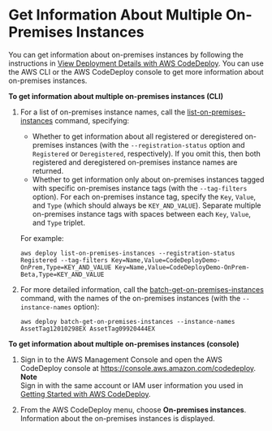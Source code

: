# Get Information About Multiple On\-Premises Instances<a name="on-premises-instances-operations-view-details-multiple"></a>

You can get information about on\-premises instances by following the instructions in [View Deployment Details with AWS CodeDeploy](deployments-view-details.md)\. You can use the AWS CLI or the AWS CodeDeploy console to get more information about on\-premises instances\.

**To get information about multiple on\-premises instances \(CLI\)**

1. For a list of on\-premises instance names, call the [list\-on\-premises\-instances](https://docs.aws.amazon.com/cli/latest/reference/deploy/list-on-premises-instances.html) command, specifying:
   + Whether to get information about all registered or deregistered on\-premises instances \(with the `--registration-status` option and `Registered` or `Deregistered`, respectively\)\. If you omit this, then both registered and deregistered on\-premises instance names are returned\.
   + Whether to get information only about on\-premises instances tagged with specific on\-premises instance tags \(with the `--tag-filters` option\)\. For each on\-premises instance tag, specify the `Key`, `Value`, and `Type` \(which should always be `KEY_AND_VALUE`\)\. Separate multiple on\-premises instance tags with spaces between each `Key`, `Value`, and `Type` triplet\.

   For example:

   ```
   aws deploy list-on-premises-instances --registration-status Registered --tag-filters Key=Name,Value=CodeDeployDemo-OnPrem,Type=KEY_AND_VALUE Key=Name,Value=CodeDeployDemo-OnPrem-Beta,Type=KEY_AND_VALUE
   ```

1. For more detailed information, call the [batch\-get\-on\-premises\-instances](https://docs.aws.amazon.com/cli/latest/reference/deploy/batch-get-on-premises-instances.html) command, with the names of the on\-premises instances \(with the `--instance-names` option\): 

   ```
   aws deploy batch-get-on-premises-instances --instance-names AssetTag12010298EX AssetTag09920444EX
   ```

**To get information about multiple on\-premises instances \(console\)**

1. Sign in to the AWS Management Console and open the AWS CodeDeploy console at [https://console\.aws\.amazon\.com/codedeploy](https://console.aws.amazon.com/codedeploy)\.
**Note**  
Sign in with the same account or IAM user information you used in [Getting Started with AWS CodeDeploy](getting-started-codedeploy.md)\.

1. From the AWS CodeDeploy menu, choose **On\-premises instances**\. Information about the on\-premises instances is displayed\.